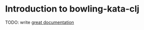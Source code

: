 # Introduction to bowling-kata-clj

TODO: write [great documentation](http://jacobian.org/writing/what-to-write/)
